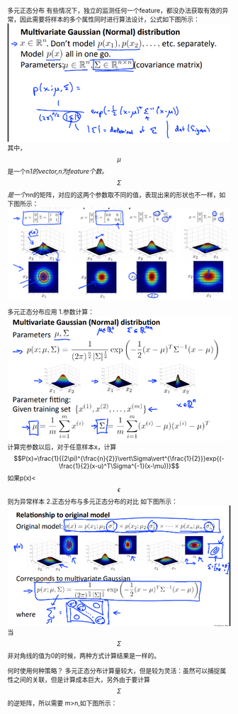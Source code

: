 多元正态分布
有些情况下，独立的监测任何一个feature，都没办法获取有效的异常，因此需要将样本的多个属性同时进行算法设计，公式如下图所示：
![](/机器学习/images/86.png)
其中，$$\mu$$是一个n*1的vector,n为feature个数。$$\Sigma$$是一个n*n的矩阵，对应的这两个参数取不同的值，表现出来的形状也不一样，如下图所示：
![](/机器学习/images/87.png)

多元正态分布应用
1.参数计算：
![](/机器学习/images/88.png)
计算完参数以后，对于任意样本x，计算$$P(x)=\frac{1}{(2\pi)^{\frac{n}{2}}\vert\Sigma\vert^{\frac{1}{2}}}exp{(-\frac{1}{2}(x-u)^T\Sigma^{-1}(x-\mu))}$$ 如果p(x)<$$\epsilon$$则为异常样本
2.正态分布与多元正态分布的对比
如下图所示：
![](/机器学习/images/89.png)
当$$\Sigma$$非对角线的值为0的时候，两种方式计算结果是一样的。

何时使用何种策略？
多元正态分布计算量较大，但是较为灵活：虽然可以捕捉属性之间的关联，但是计算成本巨大，另外由于要计算$$\Sigma$$的逆矩阵，所以需要 m>n,如下图所示：
